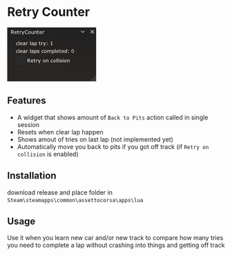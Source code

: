 # Retry Counter

![](./app.png)

## Features
- A widget that shows amount of `Back to Pits` action called in single session
- Resets when clear lap happen
- Shows amout of tries on last lap (not implemented yet) 
- Automatically move you back to pits if you got off track (if `Retry on collision` is enabled)

## Installation

download release and place folder in `Steam\steamapps\common\assettocorsa\apps\lua`

## Usage

Use it when you learn new car and/or new track to compare how many tries you need to complete a lap without crashing into things and getting off track
